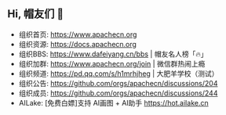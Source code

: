 ## Hi, 帽友们 👋

- 组织首页: <https://www.apachecn.org>
- 组织资源: <https://docs.apachecn.org>
- 组织BBS: <https://www.dafeiyang.cn/bbs> | 帽友名人榜「🔥」
- 组织加群: <https://www.apachecn.org/join> | 微信群热闹上瘾 
- 组织频道: <https://pd.qq.com/s/h1mrhjheg> | 大肥羊学校（测试）
- 组织公告: <https://github.com/orgs/apachecn/discussions/204>
- 组织成员: <https://github.com/orgs/apachecn/discussions/244>
- AILake: [免费白嫖]支持 AI画图 + AI助手 <https://hot.ailake.cn>

<!--

**Here are some ideas to get you started:**

🙋‍♀️ A short introduction - what is your organization all about?
🌈 Contribution guidelines - how can the community get involved?
👩‍💻 Useful resources - where can the community find your docs? Is there anything else the community should know?
🍿 Fun facts - what does your team eat for breakfast?
🧙 Remember, you can do mighty things with the power of [Markdown](https://docs.github.com/github/writing-on-github/getting-started-with-writing-and-formatting-on-github/basic-writing-and-formatting-syntax)
-->
